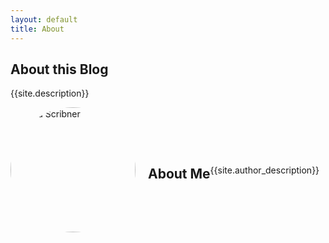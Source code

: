 ```yaml
---
layout: default
title: About 
---
```


<style>
.about-container {
  display: flex;
  align-items: center;
}

.about-container img {
  width: 200px; /* Adjust size as needed */
  height: auto;
  border-radius: 50%; /* Makes it circular */
  margin-right: 20px;
}
</style>

## About this Blog

{{site.description}}

<div class="about-container">
  <img src="https://sofiadscribner.github.io/insights-unlocked-blog/assets/img/portrait.jpg" alt="Sofia Scribner">
  <div>
</div>

## About Me
{{site.author_description}}

